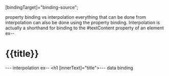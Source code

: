 [bindingTarget]="binding-source";

property binding vs interpolation
everything that can be done from interpolation can also be done using the property binding.
Interpolation is actually a shorthand for binding to the #textContent  property of an element
ex-- <h1>{{title}}</h1> --- interpolation
ex-- <h1 [innerText]="title"></h1>--- data binding